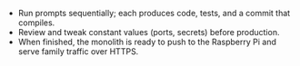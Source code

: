 - Run prompts sequentially; each produces code, tests, and a commit that compiles.
- Review and tweak constant values (ports, secrets) before production.
- When finished, the monolith is ready to push to the Raspberry Pi and serve family traffic over HTTPS.
